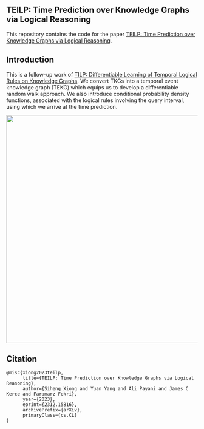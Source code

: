## TEILP: Time Prediction over Knowledge Graphs via Logical Reasoning
This repository contains the code for the paper [TEILP: Time Prediction over Knowledge Graphs via Logical Reasoning](https://arxiv.org/pdf/2312.15816.pdf).

## Introduction
This is a follow-up work of [TILP: Differentiable Learning of Temporal Logical Rules on Knowledge Graphs](https://openreview.net/pdf?id=_X12NmQKvX). We convert TKGs into a temporal event knowledge graph (TEKG) which equips us to develop a differentiable random walk approach. We also introduce conditional probability density functions, associated with the logical rules involving the query interval, using which we arrive at the time prediction. 

<p align="center">
  <img src='https://github.com/xiongsiheng/TEILP/blob/main/misc/TEKG_example.png' width=600>
</p>


## Citation
```
@misc{xiong2023teilp,
      title={TEILP: Time Prediction over Knowledge Graphs via Logical Reasoning}, 
      author={Siheng Xiong and Yuan Yang and Ali Payani and James C Kerce and Faramarz Fekri},
      year={2023},
      eprint={2312.15816},
      archivePrefix={arXiv},
      primaryClass={cs.CL}
}
```
